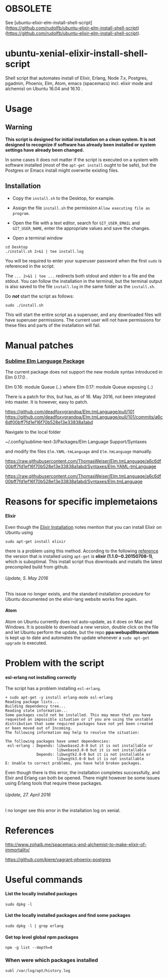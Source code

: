 # OBSOLETE
See [ubuntu-elixir-elm-install-shell-script] (https://github.com/rudolfb/ubuntu-elixir-elm-install-shell-script) (https://github.com/rudolfb/ubuntu-elixir-elm-install-shell-script).

# ubuntu-xenial-elixir-install-shell-script
Shell script that automates install of Elixir, Erlang, Node 7.x, Postgres, pgadmin, Phoenix, Elm, Atom, emacs (spacemacs) incl. elixir mode and alchemist on Ubuntu 16.04 and 16.10 .

# Usage

## Warning

**This script is designed for initial installation on a clean system. It is not designed to recognize if software has already been installed or system settings have already been changed.**

In some cases it does not matter if the script is executed on a system with software installed (most of the `apt-get install` ought to be safe), but the Postgres or Emacs install might overwrite existing files.

## Installation

- Copy the `install.sh` to the Desktop, for example.

- Assign the file `install.sh` the permission `Allow executing file as program`.

- Open the file with a text editor, search for `GIT_USER_EMAIL` and `GIT_USER_NAME`, enter the appropriate values and save the changes.

- Open a terminal window
```shell
cd Desktop
./install.sh 2>&1 | tee install.log
```

You will be required to enter your superuser password when the first `sudo` is referenced in the script.

The `... 2>&1 | tee ...` redirects both stdout and stderr to a file and the stdout. You can follow the installation in the terminal, but the terminal output is also saved to the file `install.log` in the same folder as the `install.sh`.

Do _**not**_ start the script as follows:

```shell
sudo ./install.sh
```

This will start the entire script as a superuser, and any downloaded files will have superuser permissions. The current user will not have permissions for these files and parts of the installation will fail.

# Manual patches

### [Sublime Elm Language Package](https://github.com/deadfoxygrandpa/Elm.tmLanguage)

The current package does not support the new module syntax introduced in Elm 0.17.0 .

Elm 0.16: module Queue (..) where
Elm 0.17: module Queue exposing (..)

There is a patch for this, but has, as of 16. May 2016, not been integrated into master. It is however, easy to patch.

https://github.com/deadfoxygrandpa/Elm.tmLanguage/pull/101
https://github.com/deadfoxygrandpa/Elm.tmLanguage/pull/101/commits/a6c6df00bff7fd1ef16f70b528e13e33838a1abd

Navigate to the local folder

~/.config/sublime-text-3/Packages/Elm Language Support/Syntaxes

and modify the files `Elm.YAML-tmLanguage` and `Elm.tmLanguage` manually.

https://raw.githubusercontent.com/ThomasWeiser/Elm.tmLanguage/a6c6df00bff7fd1ef16f70b528e13e33838a1abd/Syntaxes/Elm.YAML-tmLanguage

https://raw.githubusercontent.com/ThomasWeiser/Elm.tmLanguage/a6c6df00bff7fd1ef16f70b528e13e33838a1abd/Syntaxes/Elm.tmLanguage



# Reasons for specific implemetaions

#### Elixir
Even though the [Elixir Installation](http://elixir-lang.org/install.html) notes mention that you can install Elixir on Ubuntu using

```
sudo apt-get install elixir
```
there is a problem using this method. According to the following [reference](http://packages.ubuntu.com/xenial/elixir) the version that is installed using `apt-get` is **elixir (1.1.0~0.20150708-1)**, which is suboptimal. This install script thus downloads and installs the latest precompiled build from github.

###### Update, 5. May 2016
This issue no longer exists, and the standard installation procedure for Ubuntu documented on the elixir-lang website works fine again.

#### Atom
Atom on Ubuntu currently does not auto-update, as it does on Mac and Windows. It is possible to download a new version, double click on the file and let Ubuntu perform the update, but the repo **ppa:webupd8team/atom** is kept up to date and automates the update whenever a `sudo apt-get upgrade` is executed.

# Problem with the script

#### esl-erlang not installing correctly
The script has a problem installing `esl-erlang`.

```
+ sudo apt-get -y install erlang-mode esl-erlang
Reading package lists...
Building dependency tree...
Reading state information...
Some packages could not be installed. This may mean that you have
requested an impossible situation or if you are using the unstable
distribution that some required packages have not yet been created
or been moved out of Incoming.
The following information may help to resolve the situation:

The following packages have unmet dependencies:
 esl-erlang : Depends: libwxbase2.8-0 but it is not installable or
                       libwxbase3.0-0 but it is not installable
              Depends: libwxgtk2.8-0 but it is not installable or
                       libwxgtk3.0-0 but it is not installable
E: Unable to correct problems, you have held broken packages.
```

Even though there is this error, the installation completes successfully, and Elxir and Erlang can both be opened. There might however be some issues using Erlang tools that require these packages.

###### Update, 27. April 2016
I no longer see this error in the installation log on xenial.

# References

http://www.zohaib.me/spacemacs-and-alchemist-to-make-elixir-of-immortality/

https://github.com/kiere/vagrant-phoenix-postgres

# Useful commands

#### List the locally installed packages

```shell
sudo dpkg -l
```

#### List the locally installed packages and find some packages

```shell
sudo dpkg -l | grep erlang
```

#### Get top level global npm packages

```shell
npm -g list --depth=0
```

### When were which packages installed

```shell
subl /var/log/apt/history.log
```


